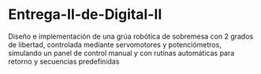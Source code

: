 # Entrega-II-de-Digital-II
Diseño e implementación de una grúa robótica de sobremesa con 2 grados de libertad, controlada mediante servomotores y potenciómetros, simulando un panel de control manual y con rutinas automáticas para retorno y secuencias predefinidas
